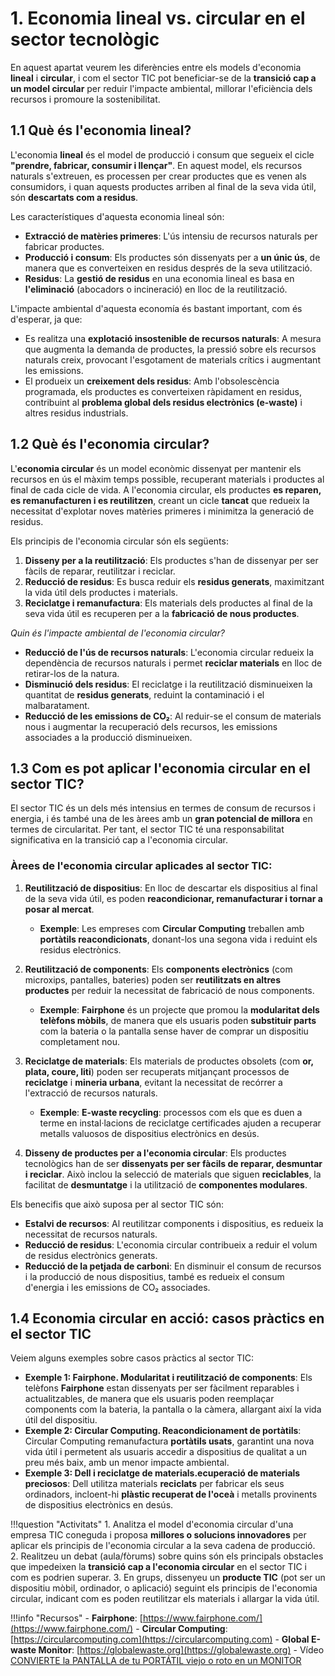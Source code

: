 # 1. Economia lineal vs. circular en el sector tecnològic

En aquest apartat veurem les diferències entre els models d'economia **lineal** i **circular**, i com el sector TIC pot beneficiar-se de la **transició cap a un model circular** per reduir l'impacte ambiental, millorar l'eficiència dels recursos i promoure la sostenibilitat.

## 1.1 **Què és l'economia lineal?**

L'economia **lineal** és el model de producció i consum que segueix el cicle **"prendre, fabricar, consumir i llençar"**. En aquest model, els recursos naturals s'extreuen, es processen per crear productes que es venen als consumidors, i quan aquests productes arriben al final de la seva vida útil, són **descartats com a residus**.

Les característiques d'aquesta economia lineal són:

- **Extracció de matèries primeres**: L'ús intensiu de recursos naturals per fabricar productes.
- **Producció i consum**: Els productes són dissenyats per a **un únic ús**, de manera que es converteixen en residus després de la seva utilització.
- **Residus**: La **gestió de residus** en una economia lineal es basa en **l'eliminació** (abocadors o incineració) en lloc de la reutilització.

L'impacte ambiental d'aquesta economía és bastant important, com és d'esperar, ja que:

- Es realitza una **explotació insostenible de recursos naturals**: A mesura que augmenta la demanda de productes, la pressió sobre els recursos naturals creix, provocant l'esgotament de materials crítics i augmentant les emissions.
- El produeix un **creixement dels residus**: Amb l'obsolescència programada, els productes es converteixen ràpidament en residus, contribuint al **problema global dels residus electrònics (e-waste)** i altres residus industrials.

## 1.2 **Què és l'economia circular?**

L'**economia circular** és un model econòmic dissenyat per mantenir els recursos en ús el màxim temps possible, recuperant materials i productes al final de cada cicle de vida. A l'economia circular, els productes **es reparen, es remanufacturen i es reutilitzen**, creant un cicle **tancat** que redueix la necessitat d'explotar noves matèries primeres i minimitza la generació de residus.

Els principis de l'economia circular són els següents:

1. **Disseny per a la reutilització**: Els productes s'han de dissenyar per ser fàcils de reparar, reutilitzar i reciclar.
2. **Reducció de residus**: Es busca reduir els **residus generats**, maximitzant la vida útil dels productes i materials.
3. **Reciclatge i remanufactura**: Els materials dels productes al final de la seva vida útil es recuperen per a la **fabricació de nous productes**.

*Quin és l'impacte ambiental de l'economia circular?*

- **Reducció de l'ús de recursos naturals**: L'economia circular redueix la dependència de recursos naturals i permet **reciclar materials** en lloc de retirar-los de la natura.
- **Disminució dels residus**: El reciclatge i la reutilització disminueixen la quantitat de **residus generats**, reduint la contaminació i el malbaratament.
- **Reducció de les emissions de CO₂**: Al reduir-se el consum de materials nous i augmentar la recuperació dels recursos, les emissions associades a la producció disminueixen.

## 1.3 **Com es pot aplicar l'economia circular en el sector TIC?**

El sector TIC és un dels més intensius en termes de consum de recursos i energia, i és també una de les àrees amb un **gran potencial de millora** en termes de circularitat. Per tant, el sector TIC té una responsabilitat significativa en la transició cap a l'economia circular.

### Àrees de l'economia circular aplicades al sector TIC:

1. **Reutilització de dispositius**: En lloc de descartar els dispositius al final de la seva vida útil, es poden **reacondicionar, remanufacturar i tornar a posar al mercat**.
      - **Exemple**: Les empreses com **Circular Computing** treballen amb **portàtils reacondicionats**, donant-los una segona vida i reduint els residus electrònics.

2. **Reutilització de components**: Els **components electrònics** (com microxips, pantalles, bateries) poden ser **reutilitzats en altres productes** per reduir la necessitat de fabricació de nous components.
      - **Exemple**: **Fairphone** és un projecte que promou la **modularitat dels telèfons mòbils**, de manera que els usuaris poden **substituir parts** com la bateria o la pantalla sense haver de comprar un dispositiu completament nou.

3. **Reciclatge de materials**: Els materials de productes obsolets (com **or, plata, coure, liti**) poden ser recuperats mitjançant processos de **reciclatge** i **mineria urbana**, evitant la necessitat de recórrer a l'extracció de recursos naturals.
      - **Exemple**: **E-waste recycling**: processos com els que es duen a terme en instal·lacions de reciclatge certificades ajuden a recuperar metalls valuosos de dispositius electrònics en desús.

4. **Disseny de productes per a l'economia circular**: Els productes tecnològics han de ser **dissenyats per ser fàcils de reparar, desmuntar i reciclar**. Això inclou la selecció de materials que siguen **reciclables**, la facilitat de **desmuntatge** i la utilització de **componentes modulares**.

Els benecifis que això suposa per al sector TIC són:

- **Estalvi de recursos**: Al reutilitzar components i dispositius, es redueix la necessitat de recursos naturals.
- **Reducció de residus**: L'economia circular contribueix a reduir el volum de residus electrònics generats.
- **Reducció de la petjada de carboni**: En disminuir el consum de recursos i la producció de nous dispositius, també es redueix el consum d'energia i les emissions de CO₂ associades.

## 1.4 **Economia circular en acció: casos pràctics en el sector TIC**

Veiem alguns exemples sobre casos pràctics al sector TIC:

* **Exemple 1: Fairphone. Modularitat i reutilització de components**: Els telèfons **Fairphone** estan dissenyats per ser fàcilment reparables i actualitzables, de manera que els usuaris poden reemplaçar components com la bateria, la pantalla o la càmera, allargant així la vida útil del dispositiu.
* **Exemple 2: Circular Computing. Reacondicionament de portàtils**: Circular Computing remanufactura **portàtils usats**, garantint una nova vida útil i permetent als usuaris accedir a dispositius de qualitat a un preu més baix, amb un menor impacte ambiental.
* **Exemple 3: Dell i reciclatge de materials.ecuperació de materials preciosos**: Dell utilitza materials **reciclats** per fabricar els seus ordinadors, incloent-hi **plàstic recuperat de l'oceà** i metalls provinents de dispositius electrònics en desús.


!!!question "Activitats"
     1. Analitza el model d'economia circular d'una empresa TIC coneguda i proposa **millores o solucions innovadores** per aplicar els principis de l'economia circular a la seva cadena de producció.
     2. Realitzeu un debat (aula/fòrums) sobre quins són els principals obstacles que impedeixen la **transició cap a l'economia circular** en el sector TIC i com es podrien superar.
     3. En grups, dissenyeu un **producte TIC** (pot ser un dispositiu mòbil, ordinador, o aplicació) seguint els principis de l'economia circular, indicant com es poden reutilitzar els materials i allargar la vida útil.


!!!info "Recursos"
     - **Fairphone**: [https://www.fairphone.com/](https://www.fairphone.com/)
     - **Circular Computing**: [https://circularcomputing.com](https://circularcomputing.com)
     - **Global E-waste Monitor**: [https://globalewaste.org](https://globalewaste.org)
     - Vídeo [CONVIERTE la PANTALLA de tu PORTÁTIL viejo o roto en un MONITOR](https://www.youtube.com/watch?v=UjaIdgdYsFA)
